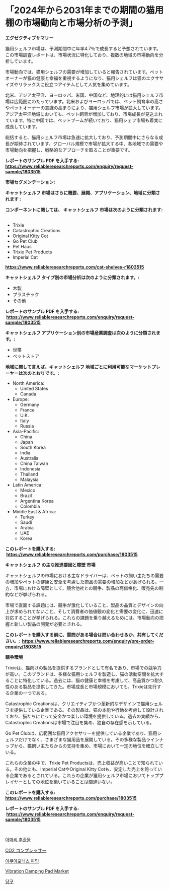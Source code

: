 <p><h1>「2024年から2031年までの期間の猫用棚の市場動向と市場分析の予測」</h1></p><p><strong>エグゼクティブサマリー</strong></p>
<p><p>猫用シェルフ市場は、予測期間中に年率4.7％で成長すると予想されています。この市場調査レポートは、市場状況に特化しており、複数の地域の市場動向を分析しています。</p><p>市場動向では、猫用シェルフの需要が増加していると報告されています。ペットオーナーが猫の健康と幸福を重視するようになり、猫用シェルフは猫のエクササイズやリラックスに役立つアイテムとして人気を集めています。</p><p>北米、アジア太平洋、ヨーロッパ、米国、中国など、地理的には猫用シェルフ市場は広範囲にわたっています。北米およびヨーロッパでは、ペット飼育率の高さやペットオーナーの意識の高まりにより、猫用シェルフ市場が拡大しています。アジア太平洋地域においても、ペット飼育が増加しており、市場成長が見込まれています。特に中国では、ペットブームが続いており、猫用シェフ市場も着実に成長しています。</p><p>総括すると、猫用シェルフ市場は急速に拡大しており、予測期間中にさらなる成長が期待されています。グローバル規模で市場が拡大する中、各地域での需要や市場動向を把握し、戦略的なアプローチを取ることが重要です。</p></p>
<p><strong>レポートのサンプル PDF を入手する: <a href="https://www.reliableresearchreports.com/enquiry/request-sample/1803515">https://www.reliableresearchreports.com/enquiry/request-sample/1803515</a></strong></p>
<p><strong>市場セグメンテーション:</strong></p>
<p><strong> キャットシェルフ 市場はさらに概要、展開、アプリケーション、地域に分類されます :</strong></p>
<p><strong>コンポーネントに関しては、 キャットシェルフ 市場は次のように分類されます: &nbsp;</strong></p>
<p><ul><li>Trixie</li><li>Catastrophic Creations</li><li>Original Kitty Cot</li><li>Go Pet Club</li><li>Pet Haus</li><li>Trixie Pet Products</li><li>Imperial Cat</li></ul></p>
<p><strong><a href="https://www.reliableresearchreports.com/cat-shelves-r1803515">https://www.reliableresearchreports.com/cat-shelves-r1803515</a></strong></p>
<p><strong> キャットシェルフ タイプ別の市場分析は次のように分類されます。:</strong></p>
<p><ul><li>木製</li><li>プラスチック</li><li>その他</li></ul></p>
<p><strong>レポートのサンプル PDF を入手する: &nbsp;<a href="https://www.reliableresearchreports.com/enquiry/request-sample/1803515">https://www.reliableresearchreports.com/enquiry/request-sample/1803515</a></strong></p>
<p><strong> キャットシェルフ アプリケーション別の市場産業調査は次のように分類されます。:</strong></p>
<p><ul><li>世帯</li><li>ペットストア</li></ul></p>
<p><strong>地域に関して言えば、キャットシェルフ 地域ごとに利用可能なマーケットプレーヤーは次のとおりです。:</strong></p>
<p><ul>
    <li>
        North America:
        <ul>
            <li>United States</li>
            <li>Canada</li>
        </ul>
    </li>
    <li>
        Europe:
        <ul>
            <li>Germany</li>
            <li>France</li>
            <li>U.K.</li>
            <li>Italy</li>
            <li>Russia</li>
        </ul>
    </li>
    <li>
        Asia-Pacific:
        <ul>
            <li>China</li>
            <li>Japan</li>
            <li>South Korea</li>
            <li>India</li>
            <li>Australia</li>
            <li>China Taiwan</li>
            <li>Indonesia</li>
            <li>Thailand</li>
            <li>Malaysia</li>
        </ul>
    </li>
    <li>
        Latin America:
        <ul>
            <li>Mexico</li>
            <li>Brazil</li>
            <li>Argentina Korea</li>
            <li>Colombia</li>
        </ul>
    </li>
    <li>
        Middle East & Africa:
        <ul>
            <li>Turkey</li>
            <li>Saudi</li>
            <li>Arabia</li>
            <li>UAE</li>
            <li>Korea</li>
        </ul>
    </li>
    </ul></p>
<p><strong>このレポートを購入する: &nbsp;<a href="https://www.reliableresearchreports.com/purchase/1803515">https://www.reliableresearchreports.com/purchase/1803515</a></strong></p>
<p><strong>キャットシェルフ の主な推進要因と障壁 市場</strong></p>
<p><p>キャットシェルフの市場における主なドライバーは、ペットの飼い主たちの需要の増加やペットの健康と安全を考慮した商品の需要の増加などがあげられる。一方、市場における障壁として、競合他社との競争、製品の高価格化、販売先の制約などが挙げられる。</p><p>市場で直面する課題には、競争が激化していること、製品の品質とデザインの向上が求められてないこと、そして消費者の価値観の変化と需要の変化に、迅速に対応することが挙げられる。これらの課題を乗り越えるためには、市場動向の把握と新しい製品の開発が必要とされる。</p></p>
<p><strong>このレポートを購入する前に、質問がある場合は問い合わせるか、共有してください。:&nbsp; <a href="https://www.reliableresearchreports.com/enquiry/pre-order-enquiry/1803515">https://www.reliableresearchreports.com/enquiry/pre-order-enquiry/1803515</a></strong></p>
<p><strong>競争環境</strong></p>
<p><p>Trixieは、猫向けの製品を提供するブランドとして有名であり、市場での競争力が高い。このブランドは、多様な猫用シェルフを製造し、猫の活動空間を拡大することに特化している。過去には、猫の健康と幸福を考慮して、高品質かつ耐久性のある製品を提供してきた。市場成長と市場規模においても、Trixieは先行する企業の一つである。</p><p>Catastrophic Creationsは、クリエイティブかつ革新的なデザインで猫用シェルフを提供している企業である。その製品は、猫の本能や行動を考慮して設計されており、猫たちにとって安全かつ楽しい環境を提供している。過去の実績から、Catastrophic Creationsは市場で注目を集め、独自の存在感を示している。</p><p>Go Pet Clubは、広範囲な猫用アクセサリーを提供している企業であり、猫用シェルフだけでなく、さまざまな猫用品を展開している。その多様な製品ラインナップから、猫飼い主たちからの支持を集め、市場において一定の地位を確立している。</p><p>これらの企業の中で、Trixie Pet Productsは、売上収益が高いことで知られている。その他にも、Imperial CatやOriginal Kitty Cotも、安定した売上を誇っている企業であるとされている。これらの企業が猫用シェルフ市場においてトッププレイヤーとしての地位を築いていることは間違いない。</p></p>
<p><strong>このレポートを購入する: &nbsp; <a href="https://www.reliableresearchreports.com/purchase/1803515">https://www.reliableresearchreports.com/purchase/1803515</a></strong></p>
<p><strong>レポートのサンプル PDF を入手する: &nbsp;<a href="https://www.reliableresearchreports.com/enquiry/request-sample/1803515">https://www.reliableresearchreports.com/enquiry/request-sample/1803515</a></strong><strong></strong></p>
<p>&nbsp;</p>
<p><p><a href="https://medium.com/@jerrodhilll68/%EC%95%84%EB%A7%88%EC%94%A8-%EC%B6%94%EC%B6%9C%EB%AC%BC-%EC%8B%9C%EC%9E%A5-%EA%B7%9C%EB%AA%A8-%EB%B0%8F-%EC%8B%9C%EC%9E%A5-%EB%8F%99%ED%96%A5-%EC%99%84%EB%B2%BD%ED%95%9C-%EC%82%B0%EC%97%85-%EA%B0%9C%EC%9A%94-2024%EB%85%84%EB%B6%80%ED%84%B0-2031%EB%85%84-00c35728dff7">아마씨 추출물</a></p><p><a href="https://medium.com/@abdielkilback/co2%E3%82%B3%E3%83%B3%E3%83%97%E3%83%AC%E3%83%83%E3%82%B5%E3%83%BC%E5%B8%82%E5%A0%B4%E3%81%AE%E8%A6%8F%E6%A8%A1-cagr-%E3%83%88%E3%83%AC%E3%83%B3%E3%83%89-2024-2030-4d54a1ef96bf">CO2 コンプレッサー</a></p><p><a href="https://medium.com/@dashawnrempel/%EC%88%98%EB%AA%A9%EC%9B%90-%EB%86%8D%EC%97%85-%EC%8B%9C%EC%9E%A5-%EC%9C%A0%ED%98%95-%EC%9D%91%EC%9A%A9-%EB%B0%8F-%EC%A7%80%EB%A6%AC%EC%97%90-%EB%8C%80%ED%95%9C-%ED%8F%AC%EA%B4%84%EC%A0%81-%ED%8F%89%EA%B0%80-8b87a357d69d">아쿠아포닉스 파밍</a></p><p><a href="https://view.publitas.com/reportprime-1/vibration-damping-pad-market-trends-and-market-analysis-forecasted-for-period-2024-2031/">Vibration Damping Pad Market</a></p><p><a href="https://github.com/Tristiarton768456/Market-Research-Report-List-1/blob/main/833440431922.md">당구</a></p></p>